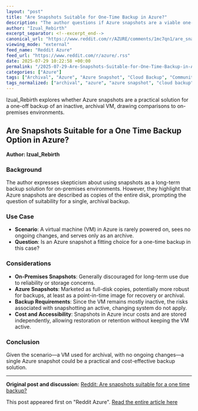 ```yaml
---
layout: "post"
title: "Are Snapshots Suitable for One-Time Backup in Azure?"
description: "The author questions if Azure snapshots are a viable one-time backup for a rarely powered-on VM used solely for archival, noting Azure's snapshots appear to be full-disk copies. Comparisons are made to on-premises practices, where long-term reliance on snapshots is discouraged."
author: "Izual_Rebirth"
excerpt_separator: <!--excerpt_end-->
canonical_url: "https://www.reddit.com/r/AZURE/comments/1mc7qn1/are_snapshots_suitable_for_a_one_time_backup/"
viewing_mode: "external"
feed_name: "Reddit Azure"
feed_url: "https://www.reddit.com/r/azure/.rss"
date: 2025-07-29 10:22:58 +00:00
permalink: "/2025-07-29-Are-Snapshots-Suitable-for-One-Time-Backup-in-Azure.html"
categories: ["Azure"]
tags: ["Archival", "Azure", "Azure Snapshot", "Cloud Backup", "Community", "Disk Copy", "On Premises", "One Time Backup", "Snapshot", "Virtual Machine", "VM Backup"]
tags_normalized: ["archival", "azure", "azure snapshot", "cloud backup", "community", "disk copy", "on premises", "one time backup", "snapshot", "virtual machine", "vm backup"]
---
```


Izual_Rebirth explores whether Azure snapshots are a practical solution for a one-off backup of an inactive, archival VM, drawing comparisons to on-premises environments.<!--excerpt_end-->

## Are Snapshots Suitable for a One Time Backup Option in Azure?

**Author: Izual_Rebirth**

### Background

The author expresses skepticism about using snapshots as a long-term backup solution for on-premises environments. However, they highlight that Azure snapshots are described as copies of the entire disk, prompting the question of suitability for a single, archival backup.

### Use Case

- **Scenario**: A virtual machine (VM) in Azure is rarely powered on, sees no ongoing changes, and serves only as an archive.
- **Question**: Is an Azure snapshot a fitting choice for a one-time backup in this case?

### Considerations

- **On-Premises Snapshots**: Generally discouraged for long-term use due to reliability or storage concerns.
- **Azure Snapshots**: Marketed as full-disk copies, potentially more robust for backups, at least as a point-in-time image for recovery or archival.
- **Backup Requirements**: Since the VM remains mostly inactive, the risks associated with snapshotting an active, changing system do not apply.
- **Cost and Accessibility**: Snapshots in Azure incur costs and are stored independently, allowing restoration or retention without keeping the VM active.

### Conclusion

Given the scenario—a VM used for archival, with no ongoing changes—a single Azure snapshot could be a practical and cost-effective backup solution.

---

**Original post and discussion:** [Reddit: Are snapshots suitable for a one time backup?](https://www.reddit.com/r/AZURE/comments/1mc7qn1/are_snapshots_suitable_for_a_one_time_backup/)

This post appeared first on "Reddit Azure". [Read the entire article here](https://www.reddit.com/r/AZURE/comments/1mc7qn1/are_snapshots_suitable_for_a_one_time_backup/)
